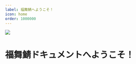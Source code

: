 ```yaml
---
label: 福舞鯖へようこそ！
icon: home
order: 1000000
---
```

![](https://cdn.discordapp.com/attachments/1171174000089628783/1202596895147565076/2024-02-01_21-50-32.png)　
# 福舞鯖ドキュメントへようこそ！